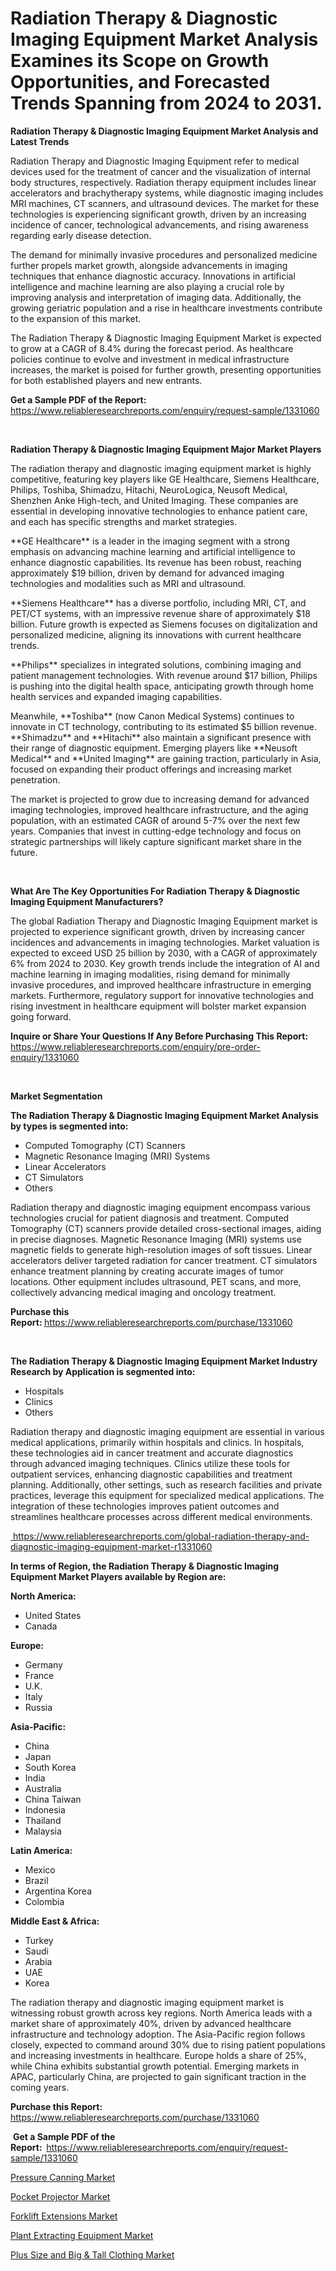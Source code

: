 <p><h1>Radiation Therapy & Diagnostic Imaging Equipment Market Analysis Examines its Scope on Growth Opportunities, and Forecasted Trends Spanning from 2024 to 2031.</h1></p><p><strong>Radiation Therapy & Diagnostic Imaging Equipment Market Analysis and Latest Trends</strong></p>
<p><p>Radiation Therapy and Diagnostic Imaging Equipment refer to medical devices used for the treatment of cancer and the visualization of internal body structures, respectively. Radiation therapy equipment includes linear accelerators and brachytherapy systems, while diagnostic imaging includes MRI machines, CT scanners, and ultrasound devices. The market for these technologies is experiencing significant growth, driven by an increasing incidence of cancer, technological advancements, and rising awareness regarding early disease detection.</p><p>The demand for minimally invasive procedures and personalized medicine further propels market growth, alongside advancements in imaging techniques that enhance diagnostic accuracy. Innovations in artificial intelligence and machine learning are also playing a crucial role by improving analysis and interpretation of imaging data. Additionally, the growing geriatric population and a rise in healthcare investments contribute to the expansion of this market.</p><p>The Radiation Therapy & Diagnostic Imaging Equipment Market is expected to grow at a CAGR of 8.4% during the forecast period. As healthcare policies continue to evolve and investment in medical infrastructure increases, the market is poised for further growth, presenting opportunities for both established players and new entrants.</p></p>
<p><strong>Get a Sample PDF of the Report:&nbsp;</strong> <a href="https://www.reliableresearchreports.com/enquiry/request-sample/1331060?utm_campaign=10&utm_medium=2&utm_source=Github&utm_content=ia&utm_term=16102024&utm_id=radiation-therapy-diagnostic-imaging-equipment">https://www.reliableresearchreports.com/enquiry/request-sample/1331060</a></p>
<p>&nbsp;</p>
<p><strong>Radiation Therapy & Diagnostic Imaging Equipment Major Market Players</strong></p>
<p><p>The radiation therapy and diagnostic imaging equipment market is highly competitive, featuring key players like GE Healthcare, Siemens Healthcare, Philips, Toshiba, Shimadzu, Hitachi, NeuroLogica, Neusoft Medical, Shenzhen Anke High-tech, and United Imaging. These companies are essential in developing innovative technologies to enhance patient care, and each has specific strengths and market strategies.</p><p>**GE Healthcare** is a leader in the imaging segment with a strong emphasis on advancing machine learning and artificial intelligence to enhance diagnostic capabilities. Its revenue has been robust, reaching approximately $19 billion, driven by demand for advanced imaging technologies and modalities such as MRI and ultrasound.</p><p>**Siemens Healthcare** has a diverse portfolio, including MRI, CT, and PET/CT systems, with an impressive revenue share of approximately $18 billion. Future growth is expected as Siemens focuses on digitalization and personalized medicine, aligning its innovations with current healthcare trends.</p><p>**Philips** specializes in integrated solutions, combining imaging and patient management technologies. With revenue around $17 billion, Philips is pushing into the digital health space, anticipating growth through home health services and expanded imaging capabilities.</p><p>Meanwhile, **Toshiba** (now Canon Medical Systems) continues to innovate in CT technology, contributing to its estimated $5 billion revenue. **Shimadzu** and **Hitachi** also maintain a significant presence with their range of diagnostic equipment. Emerging players like **Neusoft Medical** and **United Imaging** are gaining traction, particularly in Asia, focused on expanding their product offerings and increasing market penetration.</p><p>The market is projected to grow due to increasing demand for advanced imaging technologies, improved healthcare infrastructure, and the aging population, with an estimated CAGR of around 5-7% over the next few years. Companies that invest in cutting-edge technology and focus on strategic partnerships will likely capture significant market share in the future.</p></p>
<p>&nbsp;</p>
<p><strong>What Are The Key Opportunities For Radiation Therapy & Diagnostic Imaging Equipment Manufacturers?</strong></p>
<p><p>The global Radiation Therapy and Diagnostic Imaging Equipment market is projected to experience significant growth, driven by increasing cancer incidences and advancements in imaging technologies. Market valuation is expected to exceed USD 25 billion by 2030, with a CAGR of approximately 6% from 2024 to 2030. Key growth trends include the integration of AI and machine learning in imaging modalities, rising demand for minimally invasive procedures, and improved healthcare infrastructure in emerging markets. Furthermore, regulatory support for innovative technologies and rising investment in healthcare equipment will bolster market expansion going forward.</p></p>
<p><strong>Inquire or Share Your Questions If Any Before Purchasing This Report:</strong> <a href="https://www.reliableresearchreports.com/enquiry/pre-order-enquiry/1331060?utm_campaign=10&utm_medium=2&utm_source=Github&utm_content=ia&utm_term=16102024&utm_id=radiation-therapy-diagnostic-imaging-equipment">https://www.reliableresearchreports.com/enquiry/pre-order-enquiry/1331060</a></p>
<p>&nbsp;</p>
<p><strong>Market Segmentation</strong></p>
<p><strong>The Radiation Therapy & Diagnostic Imaging Equipment Market Analysis by types is segmented into:</strong></p>
<p><ul><li>Computed Tomography (CT) Scanners</li><li>Magnetic Resonance Imaging (MRI) Systems</li><li>Linear Accelerators</li><li>CT Simulators</li><li>Others</li></ul></p>
<p><p>Radiation therapy and diagnostic imaging equipment encompass various technologies crucial for patient diagnosis and treatment. Computed Tomography (CT) scanners provide detailed cross-sectional images, aiding in precise diagnoses. Magnetic Resonance Imaging (MRI) systems use magnetic fields to generate high-resolution images of soft tissues. Linear accelerators deliver targeted radiation for cancer treatment. CT simulators enhance treatment planning by creating accurate images of tumor locations. Other equipment includes ultrasound, PET scans, and more, collectively advancing medical imaging and oncology treatment.</p></p>
<p><strong>Purchase this Report:&nbsp;</strong><a href="https://www.reliableresearchreports.com/purchase/1331060?utm_campaign=10&utm_medium=2&utm_source=Github&utm_content=ia&utm_term=16102024&utm_id=radiation-therapy-diagnostic-imaging-equipment">https://www.reliableresearchreports.com/purchase/1331060</a></p>
<p>&nbsp;</p>
<p><strong>The Radiation Therapy & Diagnostic Imaging Equipment Market Industry Research by Application is segmented into:</strong></p>
<p><ul><li>Hospitals</li><li>Clinics</li><li>Others</li></ul></p>
<p><p>Radiation therapy and diagnostic imaging equipment are essential in various medical applications, primarily within hospitals and clinics. In hospitals, these technologies aid in cancer treatment and accurate diagnostics through advanced imaging techniques. Clinics utilize these tools for outpatient services, enhancing diagnostic capabilities and treatment planning. Additionally, other settings, such as research facilities and private practices, leverage this equipment for specialized medical applications. The integration of these technologies improves patient outcomes and streamlines healthcare processes across different medical environments.</p></p>
<p><a href="https://www.reliableresearchreports.com/global-radiation-therapy-and-diagnostic-imaging-equipment-market-r1331060?utm_campaign=10&utm_medium=2&utm_source=Github&utm_content=ia&utm_term=16102024&utm_id=radiation-therapy-diagnostic-imaging-equipment">&nbsp;https://www.reliableresearchreports.com/global-radiation-therapy-and-diagnostic-imaging-equipment-market-r1331060</a></p>
<p><strong>In terms of Region, the Radiation Therapy & Diagnostic Imaging Equipment Market Players available by Region are:</strong></p>
<p>
    <p> <strong> North America: </strong>
        <ul>
            <li>United States</li>
            <li>Canada</li>
        </ul>
        </p> 
    <p> <strong> Europe: </strong>
        <ul>
            <li>Germany</li>
            <li>France</li>
            <li>U.K.</li>
            <li>Italy</li>
            <li>Russia</li>
        </ul>
        </p> 
    <p> <strong> Asia-Pacific: </strong>
        <ul>
            <li>China</li>
            <li>Japan</li>
            <li>South Korea</li>
            <li>India</li>
            <li>Australia</li>
            <li>China Taiwan</li>
            <li>Indonesia</li>
            <li>Thailand</li>
            <li>Malaysia</li>
        </ul>
        </p> 
    <p> <strong> Latin America: </strong>
        <ul>
            <li>Mexico</li>
            <li>Brazil</li>
            <li>Argentina Korea</li>
            <li>Colombia</li>
        </ul>
        </p> 
    <p> <strong> Middle East & Africa: </strong>
        <ul>
            <li>Turkey</li>
            <li>Saudi</li>
            <li>Arabia</li>
            <li>UAE</li>
            <li>Korea</li>
        </ul>
    </p>
    </p>
<p><p>The radiation therapy and diagnostic imaging equipment market is witnessing robust growth across key regions. North America leads with a market share of approximately 40%, driven by advanced healthcare infrastructure and technology adoption. The Asia-Pacific region follows closely, expected to command around 30% due to rising patient populations and increasing investments in healthcare. Europe holds a share of 25%, while China exhibits substantial growth potential. Emerging markets in APAC, particularly China, are projected to gain significant traction in the coming years.</p></p>
<p><strong>Purchase this Report: </strong><a href="https://www.reliableresearchreports.com/purchase/1331060?utm_campaign=10&utm_medium=2&utm_source=Github&utm_content=ia&utm_term=16102024&utm_id=radiation-therapy-diagnostic-imaging-equipment">https://www.reliableresearchreports.com/purchase/1331060</a></p>
<p>&nbsp;<strong>Get a Sample PDF of the Report:&nbsp;&nbsp;</strong><a href="https://www.reliableresearchreports.com/enquiry/request-sample/1331060?utm_campaign=10&utm_medium=2&utm_source=Github&utm_content=ia&utm_term=16102024&utm_id=radiation-therapy-diagnostic-imaging-equipment">https://www.reliableresearchreports.com/enquiry/request-sample/1331060</a></p>
<p><strong></strong></p>
<p><p><a href="https://www.linkedin.com/pulse/strategic-roadmap-success-global-pressure-canning-market-kbzge?trk=public_post_embed_feed-article-content&utm_campaign=10&utm_medium=2&utm_source=Github&utm_content=ia&utm_term=16102024&utm_id=radiation-therapy-diagnostic-imaging-equipment">Pressure Canning Market</a></p><p><a href="https://www.linkedin.com/pulse/pocket-projector-market-share-analysis-growth-trends-c3due?trk=public_post_embed_feed-article-content&utm_campaign=10&utm_medium=2&utm_source=Github&utm_content=ia&utm_term=16102024&utm_id=radiation-therapy-diagnostic-imaging-equipment">Pocket Projector Market</a></p><p><a href="https://issuu.com/reportprime-2/docs/forklift-extensions-market-size-203_156e4b0548b9be?utm_campaign=10&utm_medium=2&utm_source=Github&utm_content=ia&utm_term=16102024&utm_id=radiation-therapy-diagnostic-imaging-equipment">Forklift Extensions Market</a></p><p><a href="https://github.com/WashimHussain441/Market-Research-Report-List-1/blob/main/plant-extracting-equipment-market.md?utm_campaign=10&utm_medium=2&utm_source=Github&utm_content=ia&utm_term=16102024&utm_id=radiation-therapy-diagnostic-imaging-equipment">Plant Extracting Equipment Market</a></p><p><a href="https://github.com/Annahawkins697/Market-Research-Report-List-1/blob/main/plus-size-and-big-tall-clothing-market.md?utm_campaign=10&utm_medium=2&utm_source=Github&utm_content=ia&utm_term=16102024&utm_id=radiation-therapy-diagnostic-imaging-equipment">Plus Size and Big & Tall Clothing Market</a></p></p>